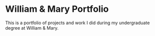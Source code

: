 # William & Mary Portfolio
This is a portfolio of projects and work I did during my undergraduate degree at William &amp; Mary.
